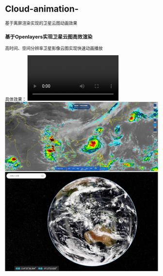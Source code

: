 # Cloud-animation-
基于离屏渲染实现的卫星云图动画效果
### 基于Openlayers实现卫星云图高效渲染
高时间、空间分辨率卫星影像云图实现快速动画播放

具体效果：
![云图动画](./云图.mp4)
![二维云图](./二维云图.png)
![三维云图](./三维云图.png)
